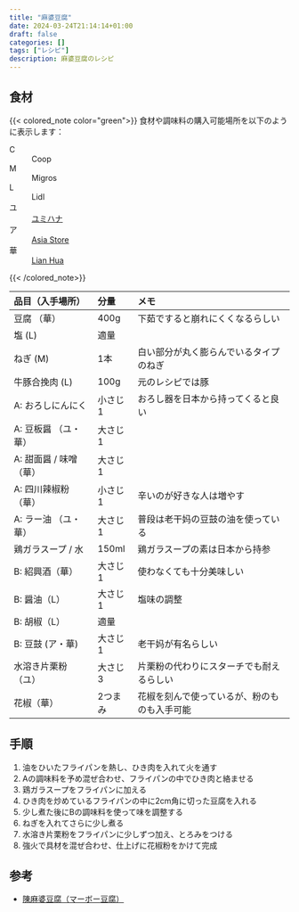 ```yaml
---
title: "麻婆豆腐"
date: 2024-03-24T21:14:14+01:00
draft: false
categories: []
tags: ["レシピ"]
description: 麻婆豆腐のレシピ
---
```


## 食材

{{< colored_note color="green">}}
食材や調味料の購入可能場所を以下のように表示します：
<dl>
  <dt>C</dt>
  <dd>Coop</dd>
  <dt>M</dt>
  <dd>Migros</dd>
  <dt>L</dt>
  <dd>Lidl</dd>
  <dt>ユ</dt>
  <dd><a href="https://maps.app.goo.gl/CoxXtkZKRySCNcLu5">ユミハナ</a></dd>
  <dt>ア</dt>
  <dd><a href="https://maps.app.goo.gl/tdoSzFSFK3KGZBKB9">Asia Store</a></dd>
  <dt>華</dt>
  <dd><a href="https://maps.app.goo.gl/LFYPiyHfJSQH951Q8">Lian Hua</a></dd>
</dl>
{{< /colored_note>}}

| 品目（入手場所） | 分量 | メモ |
|:---------------|:-----|:---|
| 豆腐 （華） | 400g | 下茹ですると崩れにくくなるらしい |
| 塩 (L) | 適量 | |
| ねぎ (M) | 1本 | 白い部分が丸く膨らんでいるタイプのねぎ |
| 牛豚合挽肉 (L) | 100g | 元のレシピでは豚 |
| A: おろしにんにく | 小さじ1 | おろし器を日本から持ってくると良い |
| A: 豆板醤 （ユ・華） | 大さじ1 |  |
| A: 甜面醤 / 味噌 （華） | 大さじ1 |  |
| A: 四川辣椒粉 （華） | 小さじ1 | 辛いのが好きな人は増やす |
| A: ラー油 （ユ・華） | 大さじ1 | 普段は老干妈の豆鼓の油を使っている |
| 鶏ガラスープ / 水 | 150ml | 鶏ガラスープの素は日本から持参 |
| B: 紹興酒（華） | 大さじ1 | 使わなくても十分美味しい |
| B: 醤油（L） | 大さじ1 | 塩味の調整 |
| B: 胡椒（L） | 適量 |  |
| B: 豆鼓 (ア・華) | 大さじ1 | 老干妈が有名らしい |
| 水溶き片栗粉（ユ） | 大さじ3 | 片栗粉の代わりにスターチでも耐えるらしい |
| 花椒（華） | 2つまみ | 花椒を刻んで使っているが、粉のものも入手可能 |

## 手順
1. 油をひいたフライパンを熱し、ひき肉を入れて火を通す
2. Aの調味料を予め混ぜ合わせ、フライパンの中でひき肉と絡ませる
3. 鶏ガラスープをフライパンに加える
4. ひき肉を炒めているフライパンの中に2cm角に切った豆腐を入れる
5. 少し煮た後にBの調味料を使って味を調整する
6. ねぎを入れてさらに少し煮る
7. 水溶き片栗粉をフライパンに少しずつ加え、とろみをつける
8. 強火で具材を混ぜ合わせ、仕上げに花椒粉をかけて完成

## 参考
- [陳麻婆豆腐（マーボー豆腐）](https://chefgohan.gnavi.co.jp/detail/4432/)